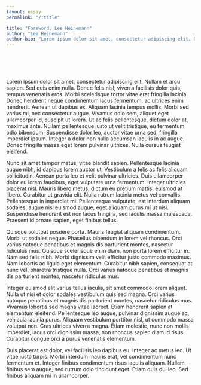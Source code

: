 ```yaml
---
layout: essay
permalink: "/:title"

title: "Foreword, Lee Heinemann"
author: "Lee Heinemann"
author-bio: "Lorem ipsum dolor sit amet, consectetur adipiscing elit. Nullam et arcu sapien. Sed quis enim nulla. Donec felis nisl, viverra facilisis dolor quis, tempus venenatis eros. Morbi scelerisque tortor vitae erat fringilla lacinia. Donec hendrerit neque condimentum lacus fermentum, ac ultrices enim hendrerit. Aenean ut dapibus ex. Aliquam lacinia tempus mollis. Morbi sed varius mi, nec consectetur augue. Vivamus odio sem, aliquet eget ullamcorper id, suscipit ut lorem."
---
```


<br><br><br><br>
Lorem ipsum dolor sit amet, consectetur adipiscing elit. Nullam et arcu sapien. Sed quis enim nulla. Donec felis nisl, viverra facilisis dolor quis, tempus venenatis eros. Morbi scelerisque tortor vitae erat fringilla lacinia. Donec hendrerit neque condimentum lacus fermentum, ac ultrices enim hendrerit. Aenean ut dapibus ex. Aliquam lacinia tempus mollis. Morbi sed varius mi, nec consectetur augue. Vivamus odio sem, aliquet eget ullamcorper id, suscipit ut lorem. Ut ac felis pellentesque, dictum dolor at, maximus ante. Nullam pellentesque justo ut velit tristique, eu fermentum odio bibendum. Suspendisse dolor leo, auctor vitae urna sed, fringilla imperdiet ipsum. Integer a dolor non nulla accumsan iaculis in ac augue. Donec fringilla massa eget lorem pulvinar ultrices. Nulla cursus feugiat eleifend.


Nunc sit amet tempor metus, vitae blandit sapien. Pellentesque lacinia augue nibh, id dapibus lorem auctor ut. Vestibulum a felis ac felis aliquam sollicitudin. Aenean porta leo et velit pulvinar ultricies. Duis ullamcorper dolor eu lorem faucibus, eget vulputate urna fermentum. Integer ultricies placerat nisl. Mauris libero metus, dictum eu pretium mattis, euismod at libero. Curabitur ut gravida elit. Nulla rutrum lacinia metus vel convallis. Pellentesque in imperdiet mi. Pellentesque vulputate, est interdum aliquam sodales, augue nisi euismod augue, eget aliquam purus mi ut nisi. Suspendisse hendrerit est non lacus fringilla, sed iaculis massa malesuada. Praesent id ornare sapien, eget finibus tellus.


Quisque volutpat posuere porta. Mauris feugiat aliquam condimentum. Morbi ut sodales neque. Phasellus bibendum in lorem vel rhoncus. Orci varius natoque penatibus et magnis dis parturient montes, nascetur ridiculus mus. Quisque scelerisque enim diam, non porta lorem efficitur in. Nam sed felis nibh. Morbi dignissim velit efficitur justo commodo maximus. Nam lobortis ac ligula eget elementum. Curabitur nibh sapien, consequat at nunc vel, pharetra tristique nulla. Orci varius natoque penatibus et magnis dis parturient montes, nascetur ridiculus mus.


Integer euismod elit varius tellus iaculis, sit amet commodo lorem aliquet. Nulla ut nisi et dolor sodales vestibulum quis sed magna. Orci varius natoque penatibus et magnis dis parturient montes, nascetur ridiculus mus. Vivamus lobortis sed magna vitae laoreet. Etiam hendrerit sapien at elementum eleifend. Pellentesque leo augue, pulvinar dignissim augue ac, vehicula lacinia purus. Aliquam vestibulum porttitor nisl, ut commodo massa volutpat non. Cras ultrices viverra magna. Etiam molestie, nunc non mollis imperdiet, lacus orci dignissim massa, non rhoncus sapien diam id risus. Curabitur congue orci a purus venenatis elementum.


Duis placerat est dolor, vel facilisis leo dapibus eu. Integer ac metus leo. Ut vitae justo turpis. Morbi interdum mauris erat, vel condimentum nunc fermentum et. Integer finibus condimentum risus iaculis aliquam. Nullam finibus sem augue, sed rutrum odio tincidunt eget. Etiam quis dui leo. Sed finibus aliquam mi in ullamcorper.